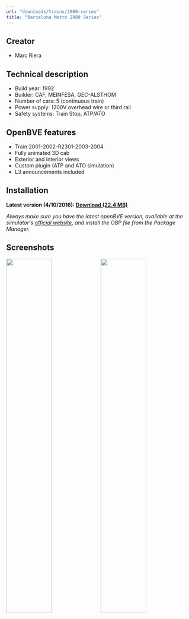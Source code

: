 ```yaml
---
url: "downloads/trains/2000-series"
title: "Barcelona Metro 2000 Series"
---
```

## Creator

* Marc Riera

## Technical description

* Build year: 1992
* Builder: CAF, MEINFESA, GEC-ALSTHOM
* Number of cars: 5 (continuous train)
* Power supply: 1200V overhead wire or third rail
* Safety systems: Train Stop, ATP/ATO

## OpenBVE features

* Train 2001-2002-R2301-2003-2004
* Fully animated 3D cab
* Exterior and interior views
* Custom plugin (ATP and ATO simulation)
* L3 announcements included

## Installation

**Latest version (4/10/2016): [Download (22.4 MB)](https://github.com/MarcRiera/FCMB-2000/releases/download/v1.3/FCMB_2000_v1.3.obp)**

*Always make sure you have the latest openBVE version, available at the simulator's [official website](http://www.openbve-project.net), and install the OBP file from the Package Manager.*

## Screenshots

<a href="/images/trens/2000/1.png" target="_blank"><img style="float: left; width: 49.5%; margin-right: 0.5%; margin-bottom: 1em;" src="/images/trens/2000/1.png" /></a><a href="/images/trens/2000/2.png" target="_blank"><img style="float: right; width: 49.5%; margin-left: 0.5%; margin-bottom: 1em;" src="/images/trens/2000/2.png" /></a>
